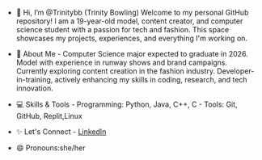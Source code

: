 -   👋 Hi, I’m @Trinitybb (Trinity Bowling) Welcome to my personal GitHub repository! I am a 19-year-old model, content creator, and computer science student with a passion for tech and fashion.
 This space showcases my projects, experiences, and everything I'm working on.

-    🌟 About Me - Computer Science major expected to graduate in 2026. Model with experience in runway shows and brand campaigns. Currently exploring content creation in the fashion industry.
  Developer-in-training, actively enhancing my skills in coding, research, and tech innovation.

-   💻 Skills & Tools - Programming: Python, Java, C++, C - Tools: Git, GitHub, Replit,Linux

-   ✨ Let's Connect - [LinkedIn](www.linkedin.com/in/trinity-bowling-344b0324b)
-   😄 Pronouns:she/her


